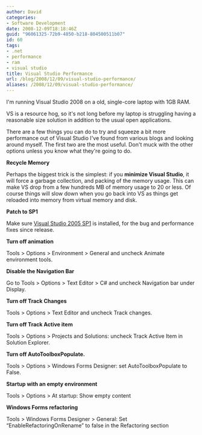 ```yaml
---
author: David
categories:
- Software Development
date: 2008-12-09T18:18:46Z
guid: "96061325-72b9-4850-b218-804500511b07"
id: 60
tags:
- .net
- performance
- ram
- visual studio
title: Visual Studio Performance
url: /blog/2008/12/09/visual-studio-performance/
aliases: /2008/12/09/visual-studio-performance/
---
```


I'm running Visual Studio 2008 on a old, single-core laptop with 1GB RAM.

VS is a resource hog, so it's not long before my laptop is struggling having a reasonable size solution in addition to the usual open applications.

There are a few things you can do to try and squeeze a bit more performance out of Visual Studio I've found from various blogs and looking around myself. The first two are the most useful. Don't muck with the other options unless you know what they're going to do.

**Recycle Memory**
  
Perhaps the biggest trick is the simplest: if you **minimize Visual Studio**, it will force a garbage collection, and packing of the memory usage. This can make VS drop from a few hundreds MB of memory usage to 20 or less. Of course things will slow down when you go back into VS as things get reloaded into memory from virtual memory and disk.

**Patch to SP1**
  
Make sure <a href="https://www.microsoft.com/downloads/details.aspx?FamilyId=FBEE1648-7106-44A7-9649-6D9F6D58056E&displaylang=en" target="_blank">Visual Studio 2005 SP1</a> is installed, for the bug and performance fixes since release.

**Turn off animation**
  
Tools > Options > Environment > General and uncheck Animate environment tools.

**Disable the Navigation Bar**
  
Go to Tools > Options > Text Editor > C# and uncheck Navigation bar under Display.

**Turn off Track Changes**
  
Tools > Options > Text Editor and uncheck Track changes.

**Turn off Track Active item**
  
Tools > Options > Projects and Solutions: uncheck Track Active Item in Solution Explorer.

**Turn off AutoToolboxPopulate.**
  
Tools > Options > Windows Forms Designer: set AutoToolboxPopulate to False.

**Startup with an empty environment**
  
Tools > Options > At startup: Show empty content

**Windows Forms refactoring**
  
Tools > Windows Forms Designer > General: Set “EnableRefactoringOnRename” to false in the Refactoring section
